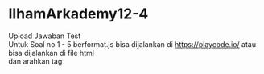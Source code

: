 # IlhamArkademy12-4
Upload Jawaban Test
<br/>
Untuk Soal no 1 - 5 berformat.js bisa dijalankan di https://playcode.io/  atau bisa dijalankan di file html <br/>
dan arahkan tag <script src="no1.js"> atau ke file yang mau dijalankan 
<br/><br/>
Untuk No 6 ikuti langkah dibawah<br/>
Langkah-langkah Penggunaan:<br/>
1. Install XAMPP<br/>
2. Buka Jalankan Module Apache dan Mysql yang ada pada XAMPP<br/>
3. Buat database baru dengan nama programmer<br/>
4. Pindah Ke Direktori xampp/htdocs<br/>
5. Import file programmer.sql ke database programmer yang telah dibuat tadi<br/>
6. Buka browser, kemudian buka localhost<br/>
<br/>
Screnshoot No 6 <br/>
  
![List](https://user-images.githubusercontent.com/45902568/65375710-c77af100-dcc2-11e9-9079-a01a2678f567.PNG)
<br/>
